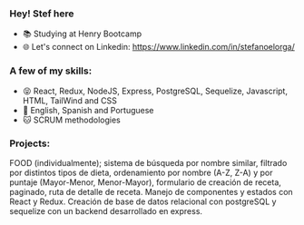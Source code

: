 ### Hey! Stef here

- 📚 Studying at Henry Bootcamp
- 🌐 Let's connect on Linkedin: https://www.linkedin.com/in/stefanoelorga/

### A few of my skills:

- 😝 React, Redux, NodeJS, Express, PostgreSQL, Sequelize, Javascript, HTML, TailWind and CSS
- 🙊 English, Spanish and Portuguese
- 🐱 SCRUM methodologies

### Projects:
FOOD (individualmente);
sistema de búsqueda por nombre similar, filtrado por
distintos tipos de dieta, ordenamiento por nombre (A-Z,
Z-A) y por puntaje (Mayor-Menor, Menor-Mayor), formulario
de creación de receta, paginado, ruta de detalle de receta.
Manejo de componentes y estados con React y Redux.
Creación de base de datos relacional con postgreSQL y
sequelize con un backend desarrollado en express.

